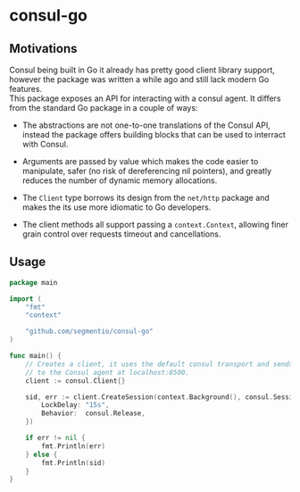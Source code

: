 # consul-go

## Motivations

Consul being built in Go it already has pretty good client library support,
however the package was written a while ago and still lack modern Go features.  
This package exposes an API for interacting with a consul agent. It differs from
the standard Go package in a couple of ways:

- The abstractions are not one-to-one translations of the Consul API, instead
the package offers building blocks that can be used to interract with Consul.

- Arguments are passed by value which makes the code easier to manipulate,
safer (no risk of dereferencing nil pointers), and greatly reduces the number
of dynamic memory allocations.

- The `Client` type borrows its design from the `net/http` package and makes the
its use more idiomatic to Go developers.

- The client methods all support passing a `context.Context`, allowing finer
grain control over requests timeout and cancellations.

## Usage

```go
package main

import (
    "fmt"
    "context"

    "github.com/segmentio/consul-go"
)

func main() {
    // Creates a client, it uses the default consul transport and sends rquests
    // to the Consul agent at localhost:8500.
    client := consul.Client{}

    sid, err := client.CreateSession(context.Background(), consul.SessionConfig{
        LockDelay: "15s",
        Behavior:  consul.Release,
    })

    if err != nil {
        fmt.Println(err)
    } else {
        fmt.Println(sid)
    }
}
```
